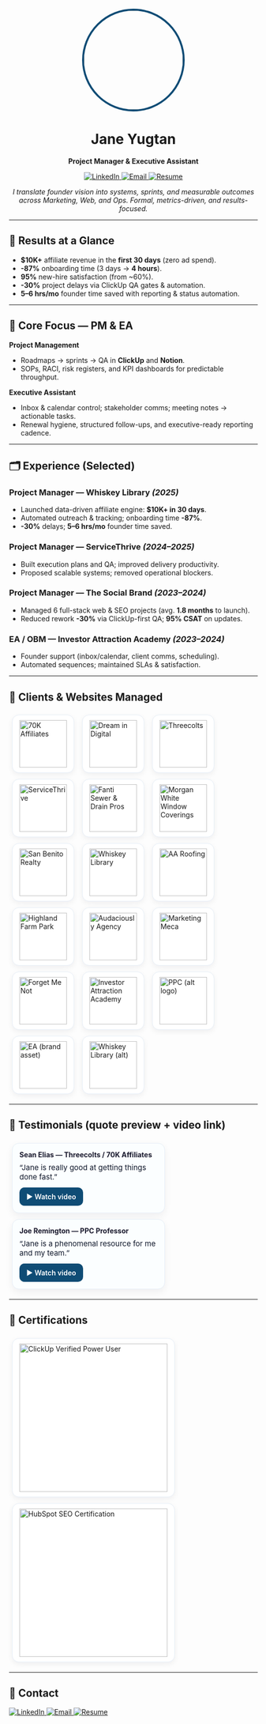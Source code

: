 <p align="center">
<img src="jy-linkedin.jpeg" width="200" height="200" style="border-radius:50%;object-fit:cover;border:4px solid #0f4c75;" />
</p>

<h1 align="center">Jane Yugtan</h1>
<p align="center"><b>Project Manager & Executive Assistant</b></p>

<p align="center">
  <a href="https://www.linkedin.com/in/jyugtan/">
    <img src="https://img.shields.io/badge/LinkedIn-Connect-0f4c75?logo=linkedin&logoColor=white" alt="LinkedIn" />
  </a>
  <a href="mailto:yugtanlynette@gmail.com">
    <img src="https://img.shields.io/badge/Email-yugtanlynette%40gmail.com-1a1a2e?logo=gmail&logoColor=white" alt="Email" />
  </a>
  <a href="./RESUME.pdf">
    <img src="https://img.shields.io/badge/Resume-Download-0f4c75?logo=adobeacrobatreader&logoColor=white" alt="Resume" />
  </a>
</p>

<p align="center">
  <i>I translate founder vision into systems, sprints, and measurable outcomes across Marketing, Web, and Ops. Formal, metrics-driven, and results-focused.</i>
</p>

---

## 🔎 Results at a Glance
- **$10K+** affiliate revenue in the **first 30 days** (zero ad spend).
- **-87%** onboarding time (3 days → **4 hours**).
- **95%** new-hire satisfaction (from ~60%).
- **-30%** project delays via ClickUp QA gates & automation.
- **5–6 hrs/mo** founder time saved with reporting & status automation.

---

## 🧭 Core Focus — PM & EA
**Project Management**
- Roadmaps → sprints → QA in **ClickUp** and **Notion**.
- SOPs, RACI, risk registers, and KPI dashboards for predictable throughput.

**Executive Assistant**
- Inbox & calendar control; stakeholder comms; meeting notes → actionable tasks.
- Renewal hygiene, structured follow-ups, and executive-ready reporting cadence.

---

## 🗂 Experience (Selected)
### Project Manager — **Whiskey Library** *(2025)*
- Launched data-driven affiliate engine: **$10K+ in 30 days**.
- Automated outreach & tracking; onboarding time **-87%**.
- **-30%** delays; **5–6 hrs/mo** founder time saved.

### Project Manager — **ServiceThrive** *(2024–2025)*
- Built execution plans and QA; improved delivery productivity.
- Proposed scalable systems; removed operational blockers.

### Project Manager — **The Social Brand** *(2023–2024)*
- Managed 6 full-stack web & SEO projects (avg. **1.8 months** to launch).
- Reduced rework **-30%** via ClickUp-first QA; **95% CSAT** on updates.

### EA / OBM — **Investor Attraction Academy** *(2023–2024)*
- Founder support (inbox/calendar, client comms, scheduling).
- Automated sequences; maintained SLAs & satisfaction.

---

## 🤝 Clients & Websites Managed
<div align="left">
  <!-- row 1 -->
  <span style="display:inline-block;margin:6px;padding:10px 14px;border:1px solid #e6eef7;border-radius:14px;background:#ffffff;box-shadow:0 4px 12px rgba(2,18,30,.06);">
    <img src="70KLOGO.webp" height="96" alt="70K Affiliates" style="display:block;"/>
  </span>
  <span style="display:inline-block;margin:6px;padding:10px 14px;border:1px solid #e6eef7;border-radius:14px;background:#ffffff;box-shadow:0 4px 12px rgba(2,18,30,.06);">
    <img src="dreamindigitallogo.jpeg" height="96"" alt="Dream in Digital" style="display:block;"/>
  </span>
  <span style="display:inline-block;margin:6px;padding:10px 14px;border:1px solid #e6eef7;border-radius:14px;background:#ffffff;box-shadow:0 4px 12px rgba(2,18,30,.06);">
    <img src="threecoltslogo.png" height="96"" alt="Threecolts" style="display:block;"/>
  </span>
  <span style="display:inline-block;margin:6px;padding:10px 14px;border:1px solid #e6eef7;border-radius:14px;background:#ffffff;box-shadow:0 4px 12px rgba(2,18,30,.06);">
    <img src="servicethrivelogo.png" height="96"" alt="ServiceThrive" style="display:block;"/>
  </span>
  <!-- row 2 -->
  <span style="display:inline-block;margin:6px;padding:10px 14px;border:1px solid #e6eef7;border-radius:14px;background:#ffffff;box-shadow:0 4px 12px rgba(2,18,30,.06);">
    <img src="Fanti-sewer-and-drain-pros-retina.png" height="96"" alt="Fanti Sewer & Drain Pros" style="display:block;"/>
  </span>
  <span style="display:inline-block;margin:6px;padding:10px 14px;border:1px solid #e6eef7;border-radius:14px;background:#ffffff;box-shadow:0 4px 12px rgba(2,18,30,.06);">
    <img src="MW-logo.png" height="96"" alt="Morgan White Window Coverings" style="display:block;"/>
  </span>
  <span style="display:inline-block;margin:6px;padding:10px 14px;border:1px solid #e6eef7;border-radius:14px;background:#ffffff;box-shadow:0 4px 12px rgba(2,18,30,.06);">
    <img src="san-benito-realty-hollister-ca.webp" height="96"" alt="San Benito Realty" style="display:block;"/>
  </span>
  <span style="display:inline-block;margin:6px;padding:10px 14px;border:1px solid #e6eef7;border-radius:14px;background:#ffffff;box-shadow:0 4px 12px rgba(2,18,30,.06);">
    <img src="WL-LOGO.webp" height="96"" alt="Whiskey Library" style="display:block;"/>
  </span>
  <span style="display:inline-block;margin:6px;padding:10px 14px;border:1px solid #e6eef7;border-radius:14px;background:#ffffff;box-shadow:0 4px 12px rgba(2,18,30,.06);">
    <img src="AA-ROOFING-LOGO-02.png" height="96"" alt="AA Roofing" style="display:block;"/>
  </span>
  <!-- row 3 -->
  <span style="display:inline-block;margin:6px;padding:10px 14px;border:1px solid #e6eef7;border-radius:14px;background:#ffffff;box-shadow:0 4px 12px rgba(2,18,30,.06);">
    <img src="highlandfarmparklogo.jpg" height="96"" alt="Highland Farm Park" style="display:block;"/>
  </span>
  <span style="display:inline-block;margin:6px;padding:10px 14px;border:1px solid #e6eef7;border-radius:14px;background:#ffffff;box-shadow:0 4px 12px rgba(2,18,30,.06);">
    <img src="audaciouslyagencylogo.png" height="96"" alt="Audaciously Agency" style="display:block;"/>
  </span>
  <span style="display:inline-block;margin:6px;padding:10px 14px;border:1px solid #e6eef7;border-radius:14px;background:#ffffff;box-shadow:0 4px 12px rgba(2,18,30,.06);">
    <img src="marketingmeca.jpeg" height="96"" alt="Marketing Meca" style="display:block;"/>
  </span>
  <span style="display:inline-block;margin:6px;padding:10px 14px;border:1px solid #e6eef7;border-radius:14px;background:#ffffff;box-shadow:0 4px 12px rgba(2,18,30,.06);">
    <img src="cropped-Forget-Me-Not-02.png" height="96"" alt="Forget Me Not" style="display:block;"/>
  </span>
  <span style="display:inline-block;margin:6px;padding:10px 14px;border:1px solid #e6eef7;border-radius:14px;background:#ffffff;box-shadow:0 4px 12px rgba(2,18,30,.06);">
    <img src="IAAlogo.png" height="96"" alt="Investor Attraction Academy" style="display:block;"/>
  </span>
  <!-- row 4 -->
  <span style="display:inline-block;margin:6px;padding:10px 14px;border:1px solid #e6eef7;border-radius:14px;background:#ffffff;box-shadow:0 4px 12px rgba(2,18,30,.06);">
    <img src="PPCLOGO.jpeg" height="96"" alt="PPC (alt logo)" style="display:block;"/>
  </span>
  <span style="display:inline-block;margin:6px;padding:10px 14px;border:1px solid #e6eef7;border-radius:14px;background:#ffffff;box-shadow:0 4px 12px rgba(2,18,30,.06);">
    <img src="ealogo.png" height="96"" alt="EA (brand asset)" style="display:block;"/>
  </span>
  <span style="display:inline-block;margin:6px;padding:10px 14px;border:1px solid #e6eef7;border-radius:14px;background:#ffffff;box-shadow:0 4px 12px rgba(2,18,30,.06);">
    <img src="White_WL_Logo.avif" height="96"" alt="Whiskey Library (alt)" style="display:block;"/>
  </span>
</div>


---

## 🎥 Testimonials (quote preview + video link)
<!-- Two highlight cards with quotes + CTA buttons -->
<div align="left">
  <div style="display:inline-block; vertical-align:top; width:48%; min-width:280px; margin:6px; padding:14px; border:1px solid #e6eef7; border-radius:14px; background:#fbfeff; box-shadow:0 6px 16px rgba(2,18,30,.06);">
    <div style="font-weight:700; color:#1a1a2e; margin-bottom:6px;">Sean Elias — Threecolts / 70K Affiliates</div>
    <div style="font-size:15px; color:#0f172a; margin:8px 0 12px;">“Jane is really good at getting things done fast.”</div>
    <a href="./Sean%20Elias-TestimonialVideo.mp4" style="display:inline-block; padding:10px 14px; background:#0f4c75; color:#fff; text-decoration:none; border-radius:10px; font-weight:600;">▶ Watch video</a>
  </div>

  <div style="display:inline-block; vertical-align:top; width:48%; min-width:280px; margin:6px; padding:14px; border:1px solid #e6eef7; border-radius:14px; background:#fbfeff; box-shadow:0 6px 16px rgba(2,18,30,.06);">
    <div style="font-weight:700; color:#1a1a2e; margin-bottom:6px;">Joe Remington — PPC Professor</div>
    <div style="font-size:15px; color:#0f172a; margin:8px 0 12px;">“Jane is a phenomenal resource for me and my team.”</div>
    <a href="./Joe-Remington-TestimonialVideo.mp4" style="display:inline-block; padding:10px 14px; background:#0f4c75; color:#fff; text-decoration:none; border-radius:10px; font-weight:600;">▶ Watch video</a>
  </div>
</div>

---

## 🏅 Certifications
<div align="left">
  <span style="display:inline-block;margin:6px;padding:10px 14px;border:1px solid #e6eef7;border-radius:14px;background:#ffffff;box-shadow:0 4px 12px rgba(2,18,30,.06);">
    <img src="verified power user  v3_1.png" height="300"" alt="ClickUp Verified Power User" style="display:block;"/>
  </span>
  <span style="display:inline-block;margin:6px;padding:10px 14px;border:1px solid #e6eef7;border-radius:14px;background:#ffffff;box-shadow:0 4px 12px rgba(2,18,30,.06);">
    <img src="HubSpot%20(1).png" height="300"" alt="HubSpot SEO Certification" style="display:block;"/>
  </span>
</div>

---

## 💬 Contact
<a href="https://www.linkedin.com/in/jyugtan/">
  <img src="https://img.shields.io/badge/LinkedIn-Connect-0f4c75?logo=linkedin&logoColor=white" alt="LinkedIn" />
</a>
<a href="mailto:yugtanlynette@gmail.com">
  <img src="https://img.shields.io/badge/Email-yugtanlynette%40gmail.com-1a1a2e?logo=gmail&logoColor=white" alt="Email" />
</a>
<a href="./RESUME.pdf">
  <img src="https://img.shields.io/badge/Resume-Download-0f4c75?logo=adobeacrobatreader&logoColor=white" alt="Resume" />
</a>
